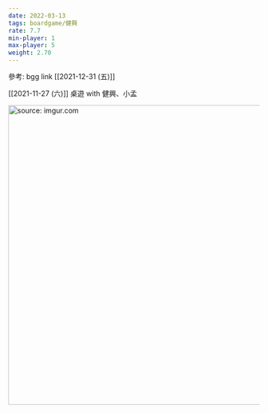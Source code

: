 ```yaml
---
date: 2022-03-13
tags: boardgame/健興
rate: 7.7
min-player: 1
max-player: 5
weight: 2.70
---
```


參考: bgg link
[[2021-12-31 (五)]] 

[[2021-11-27 (六)]] 桌遊 with 健興、小孟

<a href="https://imgur.com/2ZfFetO"><img src="https://i.imgur.com/2ZfFetO.jpg" title="source: imgur.com" width="600px" /></a>

